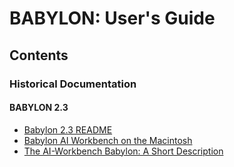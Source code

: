 # BABYLON: User's Guide

## Contents

### Historical Documentation

#### BABYLON 2.3

- [Babylon 2.3 README](readme23.md)
- [Babylon AI Workbench on the Macintosh](macdoc23.md)
- [The AI-Workbench Babylon: A Short Description](overview23.md)
